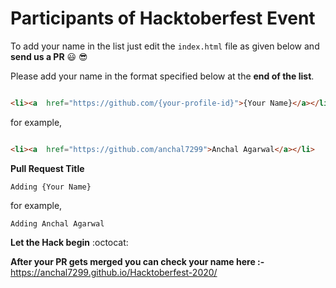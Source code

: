 # Participants of Hacktoberfest Event


To add your name in the list just edit the `index.html` file as given below and  **send us a PR** :smiley: :sunglasses:

Please add your name in the format specified below at the **end of the list**.

```html

<li><a  href="https://github.com/{your-profile-id}">{Your Name}</a></li>

```

for example,

```html

<li><a  href="https://github.com/anchal7299">Anchal Agarwal</a></li>

```

**Pull Request Title**

`Adding {Your Name}`

for example,

`Adding Anchal Agarwal`

**Let the Hack begin** :octocat:

**After your PR gets merged you can check your name here :-**
https://anchal7299.github.io/Hacktoberfest-2020/


